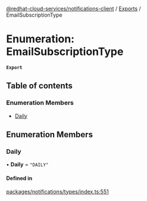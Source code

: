[@redhat-cloud-services/notifications-client](../README.md) / [Exports](../modules.md) / EmailSubscriptionType

# Enumeration: EmailSubscriptionType

**`Export`**

## Table of contents

### Enumeration Members

- [Daily](EmailSubscriptionType.md#daily)

## Enumeration Members

### Daily

• **Daily** = ``"DAILY"``

#### Defined in

[packages/notifications/types/index.ts:551](https://github.com/RedHatInsights/javascript-clients/blob/master/packages/notifications/types/index.ts#L551)

